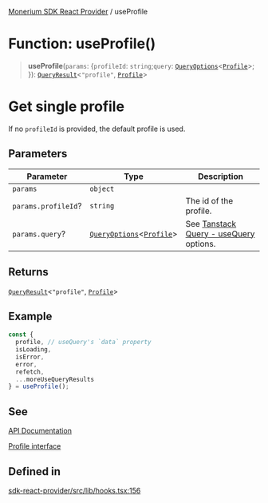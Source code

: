 [Monerium SDK React Provider](../README.md) / useProfile

# Function: useProfile()

> **useProfile**(`params`: \{`profileId`: `string`;`query`: [`QueryOptions`](../type-aliases/QueryOptions.md)\<[`Profile`](../interfaces/Profile.md)\>; \}): [`QueryResult`](../type-aliases/QueryResult.md)\<`"profile"`, [`Profile`](../interfaces/Profile.md)\>

# Get single profile

If no `profileId` is provided, the default profile is used.

## Parameters

| Parameter           | Type                                                                                       | Description                                                                                                         |
| ------------------- | ------------------------------------------------------------------------------------------ | ------------------------------------------------------------------------------------------------------------------- |
| `params`            | `object`                                                                                   |                                                                                                                     |
| `params.profileId`? | `string`                                                                                   | The id of the profile.                                                                                              |
| `params.query`?     | [`QueryOptions`](../type-aliases/QueryOptions.md)\<[`Profile`](../interfaces/Profile.md)\> | See [Tanstack Query - useQuery](https://tanstack.com/query/latest/docs/framework/react/reference/useQuery) options. |

## Returns

[`QueryResult`](../type-aliases/QueryResult.md)\<`"profile"`, [`Profile`](../interfaces/Profile.md)\>

## Example

```ts
const {
  profile, // useQuery's `data` property
  isLoading,
  isError,
  error,
  refetch,
  ...moreUseQueryResults
} = useProfile();
```

## See

[API Documentation](https://monerium.dev/api-docs#operation/profile)

[Profile interface](https://github.com/monerium/js-monorepo/blob/main/packages/sdk/docs/generated/interfaces/Profile.md)

## Defined in

[sdk-react-provider/src/lib/hooks.tsx:156](https://github.com/monerium/js-monorepo/blob/ae1055c12538e860127a655bc059162d414323b3/packages/sdk-react-provider/src/lib/hooks.tsx#L156)
